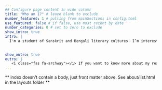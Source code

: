 ```yaml
---
## Configure page content in wide column
title: "Who am I?" # leave blank to exclude
number_featured: 1 # pulling from mainSections in config.toml
use_featured: false # if false, use most recent by date
number_categories: 0 # set to zero to exclude
show_intro: true
intro: |
  I'm a student of Sanskrit and Bengali literary cultures. I’m interested in Sanskrit and Bengali literary cultures from the 17th to the early 19th century in Bengal. I engage mostly with Sanskrit and Middle Bengali poetry produced in small royal courts in Central Bengal and their reception during the 19th century. My work not only explores the late medieval/early modern of Bengal, it also poses questions of how notions of periodization, especially the idea of the middle ages, were used, conceived and deployed in early colonial Bengal. My research encompasses different approaches, ranging from cultural history and philology, medievalism, to environmental history.
  
  
show_outro: true
outro: |
   <i class="fas fa-archway"></i> If you want to know more about my research and teaching, check the links above. 
---
```


** index doesn't contain a body, just front matter above.
See about/list.html in the layouts folder **
